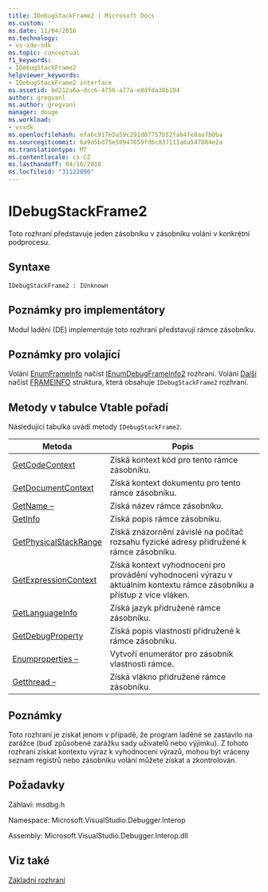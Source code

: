 ```yaml
---
title: IDebugStackFrame2 | Microsoft Docs
ms.custom: ''
ms.date: 11/04/2016
ms.technology:
- vs-ide-sdk
ms.topic: conceptual
f1_keywords:
- IDebugStackFrame2
helpviewer_keywords:
- IDebugStackFrame2 interface
ms.assetid: bd212a6a-dcc6-4756-a77a-e8dfda38b104
author: gregvanl
ms.author: gregvanl
manager: douge
ms.workload:
- vssdk
ms.openlocfilehash: efa6c917e5a59c291d07757b52fab4fe8aa7b0ba
ms.sourcegitcommit: 6a9d5bd75e50947659fd6c837111a6a547884e2a
ms.translationtype: MT
ms.contentlocale: cs-CZ
ms.lasthandoff: 04/16/2018
ms.locfileid: "31122090"
---
```

# <a name="idebugstackframe2"></a>IDebugStackFrame2
Toto rozhraní představuje jeden zásobníku v zásobníku volání v konkrétní podprocesu.  
  
## <a name="syntax"></a>Syntaxe  
  
```  
IDebugStackFrame2 : IUnknown  
```  
  
## <a name="notes-for-implementers"></a>Poznámky pro implementátory  
 Modul ladění (DE) implementuje toto rozhraní představují rámce zásobníku.  
  
## <a name="notes-for-callers"></a>Poznámky pro volající  
 Volání [EnumFrameInfo](../../../extensibility/debugger/reference/idebugthread2-enumframeinfo.md) načíst [IEnumDebugFrameInfo2](../../../extensibility/debugger/reference/ienumdebugframeinfo2.md) rozhraní. Volání [Další](../../../extensibility/debugger/reference/ienumdebugframeinfo2-next.md) načíst [FRAMEINFO](../../../extensibility/debugger/reference/frameinfo.md) struktura, která obsahuje `IDebugStackFrame2` rozhraní.  
  
## <a name="methods-in-vtable-order"></a>Metody v tabulce Vtable pořadí  
 Následující tabulka uvádí metody `IDebugStackFrame2`.  
  
|Metoda|Popis|  
|------------|-----------------|  
|[GetCodeContext](../../../extensibility/debugger/reference/idebugstackframe2-getcodecontext.md)|Získá kontext kód pro tento rámce zásobníku.|  
|[GetDocumentContext](../../../extensibility/debugger/reference/idebugstackframe2-getdocumentcontext.md)|Získá kontext dokumentu pro tento rámce zásobníku.|  
|[GetName –](../../../extensibility/debugger/reference/idebugstackframe2-getname.md)|Získá název rámce zásobníku.|  
|[GetInfo](../../../extensibility/debugger/reference/idebugstackframe2-getinfo.md)|Získá popis rámce zásobníku.|  
|[GetPhysicalStackRange](../../../extensibility/debugger/reference/idebugstackframe2-getphysicalstackrange.md)|Získá znázornění závislé na počítač rozsahu fyzické adresy přidružené k rámce zásobníku.|  
|[GetExpressionContext](../../../extensibility/debugger/reference/idebugstackframe2-getexpressioncontext.md)|Získá kontext vyhodnocení pro provádění vyhodnocení výrazu v aktuálním kontextu rámce zásobníku a přístup z více vláken.|  
|[GetLanguageInfo](../../../extensibility/debugger/reference/idebugstackframe2-getlanguageinfo.md)|Získá jazyk přidružené rámce zásobníku.|  
|[GetDebugProperty](../../../extensibility/debugger/reference/idebugstackframe2-getdebugproperty.md)|Získá popis vlastnosti přidružené k rámce zásobníku.|  
|[Enumproperties –](../../../extensibility/debugger/reference/idebugstackframe2-enumproperties.md)|Vytvoří enumerátor pro zásobník vlastnosti rámce.|  
|[Getthread –](../../../extensibility/debugger/reference/idebugstackframe2-getthread.md)|Získá vlákno přidružené rámce zásobníku.|  
  
## <a name="remarks"></a>Poznámky  
 Toto rozhraní je získat jenom v případě, že program laděné se zastavilo na zarážce (buď způsobené zarážku sady uživatelů nebo výjimku). Z tohoto rozhraní získat kontextu výraz k vyhodnocení výrazů, mohou být vráceny seznam registrů nebo zásobníku volání můžete získat a zkontrolován.  
  
## <a name="requirements"></a>Požadavky  
 Záhlaví: msdbg.h  
  
 Namespace: Microsoft.VisualStudio.Debugger.Interop  
  
 Assembly: Microsoft.VisualStudio.Debugger.Interop.dll  
  
## <a name="see-also"></a>Viz také  
 [Základní rozhraní](../../../extensibility/debugger/reference/core-interfaces.md)